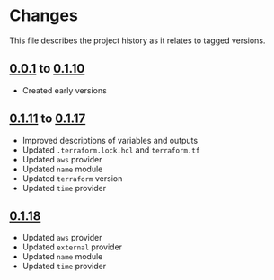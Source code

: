 # Changes
This file describes the project history as it relates to tagged versions.

## [0.0.1](.) to [0.1.10](.)
- Created early versions

## [0.1.11](.) to [0.1.17](.)
- Improved descriptions of variables and outputs
- Updated `.terraform.lock.hcl` and `terraform.tf`
- Updated `aws` provider
- Updated `name` module
- Updated `terraform` version
- Updated `time` provider

## [0.1.18](.)
- Updated `aws` provider
- Updated `external` provider
- Updated `name` module
- Updated `time` provider
